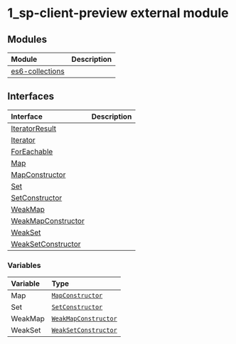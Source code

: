 # 1_sp-client-preview external module


## Modules

| Module	   |  Description |
|:-------------|:---------------|
| [es6-collections](es6-collections.md)     |  |




## Interfaces

| Interface	   |  Description |
|:-------------|:---------------|
| [IteratorResult](iteratorresult.md)   |   |
| [Iterator](iterator.md)   |   |
| [ForEachable](foreachable.md)   |   |
| [Map](map.md)   |   |
| [MapConstructor](mapconstructor.md)   |   |
| [Set](set.md)   |   |
| [SetConstructor](setconstructor.md)   |   |
| [WeakMap](weakmap.md)   |   |
| [WeakMapConstructor](weakmapconstructor.md)   |   |
| [WeakSet](weakset.md)   |   |
| [WeakSetConstructor](weaksetconstructor.md)   |   |






### Variables

| Variable	   | Type|
|:-----------|:------------|
|Map   | [`MapConstructor`](mapconstructor.md) |
|Set   | [`SetConstructor`](setconstructor.md) |
|WeakMap   | [`WeakMapConstructor`](weakmapconstructor.md) |
|WeakSet   | [`WeakSetConstructor`](weaksetconstructor.md) |


